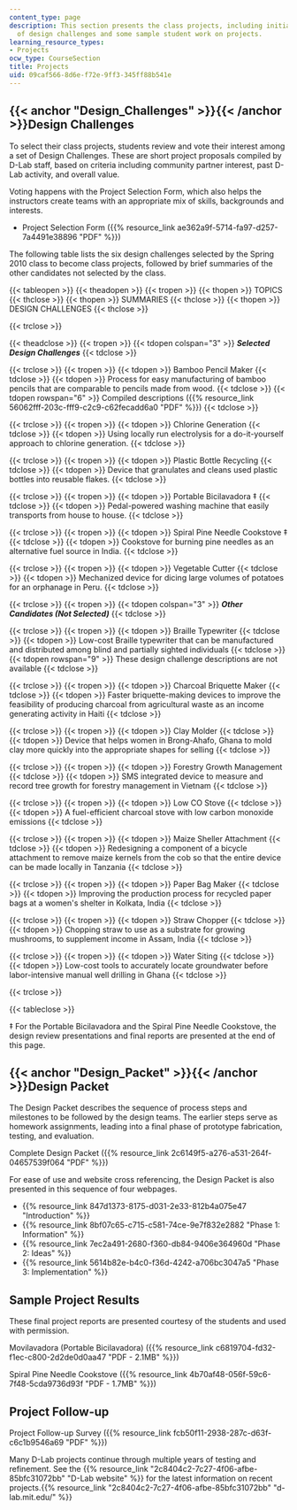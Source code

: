 ```yaml
---
content_type: page
description: This section presents the class projects, including initial descriptions
  of design challenges and some sample student work on projects.
learning_resource_types:
- Projects
ocw_type: CourseSection
title: Projects
uid: 09caf566-8d6e-f72e-9ff3-345ff88b541e
---
```


{{< anchor "Design_Challenges" >}}{{< /anchor >}}Design Challenges
------------------------------------------------------------------

To select their class projects, students review and vote their interest among a set of Design Challenges. These are short project proposals compiled by D-Lab staff, based on criteria including community partner interest, past D-Lab activity, and overall value.

Voting happens with the Project Selection Form, which also helps the instructors create teams with an appropriate mix of skills, backgrounds and interests.

*   Project Selection Form ({{% resource_link ae362a9f-5714-fa97-d257-7a4491e38896 "PDF" %}})

The following table lists the six design challenges selected by the Spring 2010 class to become class projects, followed by brief summaries of the other candidates not selected by the class.

{{< tableopen >}}
{{< theadopen >}}
{{< tropen >}}
{{< thopen >}}
TOPICS
{{< thclose >}}
{{< thopen >}}
SUMMARIES
{{< thclose >}}
{{< thopen >}}
DESIGN CHALLENGES
{{< thclose >}}

{{< trclose >}}

{{< theadclose >}}
{{< tropen >}}
{{< tdopen colspan="3" >}}
**_Selected Design Challenges_**
{{< tdclose >}}

{{< trclose >}}
{{< tropen >}}
{{< tdopen >}}
Bamboo Pencil Maker
{{< tdclose >}}
{{< tdopen >}}
Process for easy manufacturing of bamboo pencils that are comparable to pencils made from wood.
{{< tdclose >}}
{{< tdopen rowspan="6" >}}
Compiled descriptions ({{% resource_link 56062fff-203c-fff9-c2c9-c62fecadd6a0 "PDF" %}})
{{< tdclose >}}

{{< trclose >}}
{{< tropen >}}
{{< tdopen >}}
Chlorine Generation
{{< tdclose >}}
{{< tdopen >}}
Using locally run electrolysis for a do-it-yourself approach to chlorine generation.
{{< tdclose >}}

{{< trclose >}}
{{< tropen >}}
{{< tdopen >}}
Plastic Bottle Recycling
{{< tdclose >}}
{{< tdopen >}}
Device that granulates and cleans used plastic bottles into reusable flakes.
{{< tdclose >}}

{{< trclose >}}
{{< tropen >}}
{{< tdopen >}}
Portable Bicilavadora ‡
{{< tdclose >}}
{{< tdopen >}}
Pedal-powered washing machine that easily transports from house to house.
{{< tdclose >}}

{{< trclose >}}
{{< tropen >}}
{{< tdopen >}}
Spiral Pine Needle Cookstove ‡
{{< tdclose >}}
{{< tdopen >}}
Cookstove for burning pine needles as an alternative fuel source in India.
{{< tdclose >}}

{{< trclose >}}
{{< tropen >}}
{{< tdopen >}}
Vegetable Cutter
{{< tdclose >}}
{{< tdopen >}}
Mechanized device for dicing large volumes of potatoes for an orphanage in Peru.
{{< tdclose >}}

{{< trclose >}}
{{< tropen >}}
{{< tdopen colspan="3" >}}
**_Other Candidates (Not Selected)_**
{{< tdclose >}}

{{< trclose >}}
{{< tropen >}}
{{< tdopen >}}
Braille Typewriter
{{< tdclose >}}
{{< tdopen >}}
Low-cost Braille typewriter that can be manufactured and distributed among blind and partially sighted individuals
{{< tdclose >}}
{{< tdopen rowspan="9" >}}
These design challenge descriptions are not available
{{< tdclose >}}

{{< trclose >}}
{{< tropen >}}
{{< tdopen >}}
Charcoal Briquette Maker
{{< tdclose >}}
{{< tdopen >}}
Faster briquette-making devices to improve the feasibility of producing charcoal from agricultural waste as an income generating activity in Haiti
{{< tdclose >}}

{{< trclose >}}
{{< tropen >}}
{{< tdopen >}}
Clay Molder
{{< tdclose >}}
{{< tdopen >}}
Device that helps women in Brong-Ahafo, Ghana to mold clay more quickly into the appropriate shapes for selling
{{< tdclose >}}

{{< trclose >}}
{{< tropen >}}
{{< tdopen >}}
Forestry Growth Management
{{< tdclose >}}
{{< tdopen >}}
SMS integrated device to measure and record tree growth for forestry management in Vietnam
{{< tdclose >}}

{{< trclose >}}
{{< tropen >}}
{{< tdopen >}}
Low CO Stove
{{< tdclose >}}
{{< tdopen >}}
A fuel-efficient charcoal stove with low carbon monoxide emissions
{{< tdclose >}}

{{< trclose >}}
{{< tropen >}}
{{< tdopen >}}
Maize Sheller Attachment
{{< tdclose >}}
{{< tdopen >}}
Redesigning a component of a bicycle attachment to remove maize kernels from the cob so that the entire device can be made locally in Tanzania
{{< tdclose >}}

{{< trclose >}}
{{< tropen >}}
{{< tdopen >}}
Paper Bag Maker
{{< tdclose >}}
{{< tdopen >}}
Improving the production process for recycled paper bags at a women's shelter in Kolkata, India
{{< tdclose >}}

{{< trclose >}}
{{< tropen >}}
{{< tdopen >}}
Straw Chopper
{{< tdclose >}}
{{< tdopen >}}
Chopping straw to use as a substrate for growing mushrooms, to supplement income in Assam, India
{{< tdclose >}}

{{< trclose >}}
{{< tropen >}}
{{< tdopen >}}
Water Siting
{{< tdclose >}}
{{< tdopen >}}
Low-cost tools to accurately locate groundwater before labor-intensive manual well drilling in Ghana
{{< tdclose >}}

{{< trclose >}}

{{< tableclose >}}

‡ For the Portable Bicilavadora and the Spiral Pine Needle Cookstove, the design review presentations and final reports are presented at the end of this page.

{{< anchor "Design_Packet" >}}{{< /anchor >}}Design Packet
----------------------------------------------------------

The Design Packet describes the sequence of process steps and milestones to be followed by the design teams. The earlier steps serve as homework assignments, leading into a final phase of prototype fabrication, testing, and evaluation.

Complete Design Packet ({{% resource_link 2c6149f5-a276-a531-264f-04657539f064 "PDF" %}})

For ease of use and website cross referencing, the Design Packet is also presented in this sequence of four webpages.

*   {{% resource_link 847d1373-8175-d031-2e33-812b4a075e47 "Introduction" %}}
*   {{% resource_link 8bf07c65-c715-c581-74ce-9e7f832e2882 "Phase 1: Information" %}}
*   {{% resource_link 7ec2a491-2680-f360-db84-9406e364960d "Phase 2: Ideas" %}}
*   {{% resource_link 5614b82e-b4c0-f36d-4242-a706bc3047a5 "Phase 3: Implementation" %}}

Sample Project Results
----------------------

These final project reports are presented courtesy of the students and used with permission.

Movilavadora (Portable Bicilavadora) ({{% resource_link c6819704-fd32-f1ec-c800-2d2de0d0aa47 "PDF - 2.1MB" %}})

Spiral Pine Needle Cookstove ({{% resource_link 4b70af48-056f-59c6-7f48-5cda9736d93f "PDF - 1.7MB" %}})

**Project Follow-up**
---------------------

Project Follow-up Survey ({{% resource_link fcb50f11-2938-287c-d63f-c6c1b9546a69 "PDF" %}})

Many D-Lab projects continue through multiple years of testing and refinement. See the {{% resource_link "2c8404c2-7c27-4f06-afbe-85bfc31072bb" "D-Lab website" %}} for the latest information on recent projects.{{% resource_link "2c8404c2-7c27-4f06-afbe-85bfc31072bb" "d-lab.mit.edu/" %}}